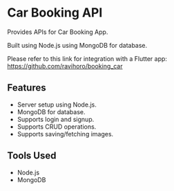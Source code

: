 # Car Booking API

Provides APIs for Car Booking App.

Built using Node.js using MongoDB for database.

Please refer to this link for integration with a Flutter app: https://github.com/ravihoro/booking_car

## Features
- Server setup using Node.js.
- MongoDB for database.
- Supports login and signup.
- Supports CRUD operations.
- Supports saving/fetching images.

## Tools Used
- Node.js
- MongoDB